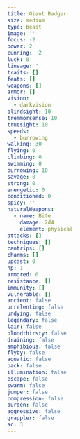 ```yaml
---
title: Giant Badger
size: medium
type: beast
image: ''
focus: -2
power: 2
cunning: -2
luck: 0
lineage: ''
traits: []
feats: []
weapons: []
armor: []
vision:
  - darkvision
blindsight: 10
tremmorsense: 10
truesight: 10
speeds:
  - burrowing
walking: 30
flying: 0
climbing: 0
swimming: 0
burrowing: 10
savage: 0
strong: 0
energetic: 0
conditioned: 0
spicy: ''
naturalWeapons:
  - name: Bite
    damage: 2d4
    element: physical
attacks: []
techniques: []
cantrips: []
charms: []
upcast: 0
hp: 1
armored: 0
resistance: []
immunity: []
vulnerable: []
ancient: false
unrelenting: false
undying: false
legendary: false
lair: false
bloodthirsty: false
draining: false
amphibious: false
flyby: false
aquatic: false
pack: false
illumination: false
escape: false
swarm: false
jumper: false
compression: false
burden: false
aggressive: false
grappler: false
ac: 3
---
```



